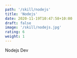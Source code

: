 ```yaml
---
path: '/skill/nodejs'
title: 'Nodejs'
date: 2020-11-19T10:47:58+10:00
draft: false
image: '/skill/nodejs.jpg'
rating: 6
weight: 1
---
```


Nodejs Dev
